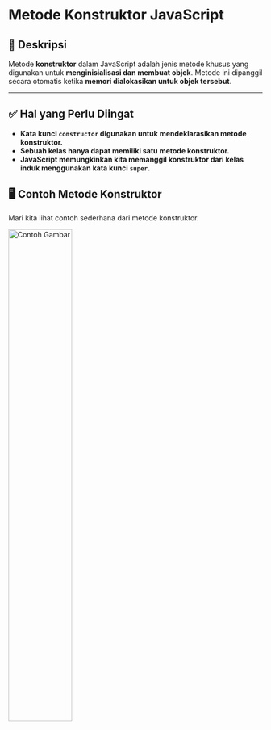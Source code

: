 # **Metode Konstruktor JavaScript**


## 📖 Deskripsi
Metode **konstruktor** dalam JavaScript adalah jenis metode khusus yang digunakan untuk **menginisialisasi dan membuat objek**. Metode ini dipanggil secara otomatis ketika **memori dialokasikan untuk objek tersebut**.

---

## ✅ Hal yang Perlu Diingat
- **Kata kunci `constructor` digunakan untuk mendeklarasikan metode konstruktor.**
- **Sebuah kelas hanya dapat memiliki satu metode konstruktor.**
- **JavaScript memungkinkan kita memanggil konstruktor dari kelas induk menggunakan kata kunci `super`.**

## 🖥 Contoh Metode Konstruktor

Mari kita lihat contoh sederhana dari metode konstruktor.

<img src="https://drive.google.com/uc?export=view&id=14rGnQM1UBtWIb4Y0ZKJYme9LsoHljaGm" alt="Contoh Gambar" width="50%">



